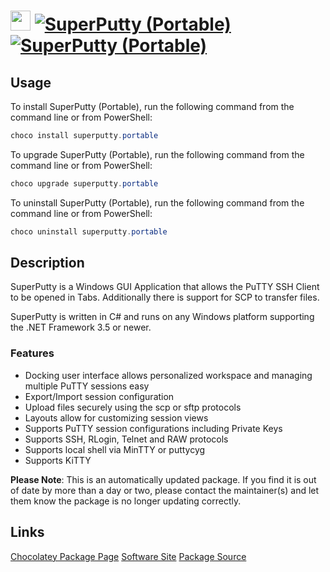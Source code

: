 ﻿# <img src="https://cdn.jsdelivr.net/gh/mkevenaar/chocolatey-packages@218fd53341b8400391b0efdb75f313d01cdcf984/icons/superputty.png" width="32" height="32"/> [![SuperPutty (Portable)](https://img.shields.io/chocolatey/v/superputty.portable.svg?label=SuperPutty+(Portable))](https://chocolatey.org/packages/superputty.portable) [![SuperPutty (Portable)](https://img.shields.io/chocolatey/dt/superputty.portable.svg)](https://chocolatey.org/packages/superputty.portable)

## Usage
To install SuperPutty (Portable), run the following command from the command line or from PowerShell:
```powershell
choco install superputty.portable
```

To upgrade SuperPutty (Portable), run the following command from the command line or from PowerShell:
```powershell
choco upgrade superputty.portable
```

To uninstall SuperPutty (Portable), run the following command from the command line or from PowerShell:
```powershell
choco uninstall superputty.portable
```

## Description
SuperPutty is a Windows GUI Application that allows the PuTTY SSH Client to be opened in Tabs. Additionally there is support for SCP to transfer files.

SuperPutty is written in C# and runs on any Windows platform supporting the .NET Framework 3.5 or newer.

### Features
* Docking user interface allows personalized workspace and managing multiple PuTTY sessions easy
* Export/Import session configuration
* Upload files securely using the scp or sftp protocols
* Layouts allow for customizing session views
* Supports PuTTY session configurations including Private Keys
* Supports SSH, RLogin, Telnet and RAW protocols
* Supports local shell via MinTTY or puttycyg
* Supports KiTTY

**Please Note**: This is an automatically updated package. If you find it is
out of date by more than a day or two, please contact the maintainer(s) and
let them know the package is no longer updating correctly.


## Links
[Chocolatey Package Page](https://chocolatey.org/packages/superputty.portable)
[Software Site](https://www.facebook.com/superputty)
[Package Source](https://github.com/mkevenaar/chocolatey-packages/tree/master/automatic/superputty.portable)

